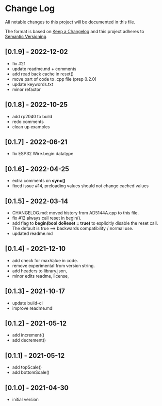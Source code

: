 # Change Log
All notable changes to this project will be documented in this file.

The format is based on [Keep a Changelog](http://keepachangelog.com/)
and this project adheres to [Semantic Versioning](http://semver.org/).


## [0.1.9] - 2022-12-02
- fix #21
- update readme.md + comments
- add read back cache in reset()
- move part of code to .cpp file (prep 0.2.0)
- update keywords.txt
- minor refactor


## [0.1.8] - 2022-10-25
- add rp2040 to build
- redo comments
- clean up examples

## [0.1.7] - 2022-06-21
- fix ESP32 Wire.begin datatype

## [0.1.6] - 2022-04-25
- extra comments on **sync()**
- fixed issue #14, preloading values should not change cached values

## [0.1.5] - 2022-03-14
- CHANGELOG.md: moved history from AD5144A.cpp to this file.
- fix #12 always call reset in begin().
- add flag to **begin(bool doReset = true)** to explicitly disable the reset
call. The default is true ==> backwards compatibility / normal use.
- updated readme.md

## [0.1.4] - 2021-12-10
- add check for maxValue in code.
- remove experimental from version string.
- add headers to library.json,
- minor edits readme, license,

## [0.1.3] - 2021-10-17
- update build-ci
- improve readme.md

## [0.1.2] - 2021-05-12
- add increment() 
- add decrement()

## [0.1.1] - 2021-05-12
- add topScale() 
- add bottomScale()

## [0.1.0] - 2021-04-30
- initial version


